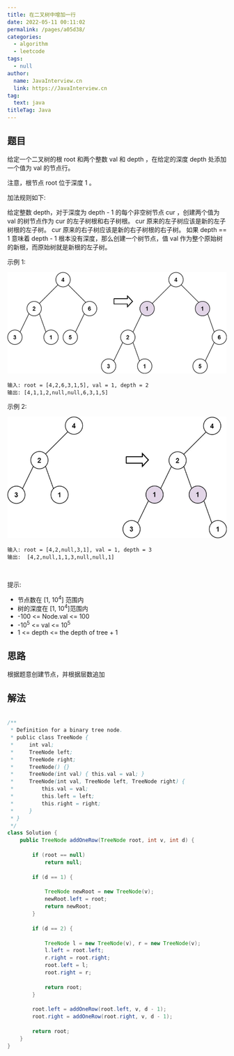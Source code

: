 ```yaml
---
title: 在二叉树中增加一行
date: 2022-05-11 00:11:02
permalink: /pages/a05d38/
categories: 
  - algorithm
  - leetcode
tags: 
  - null
author: 
  name: JavaInterview.cn
  link: https://JavaInterview.cn
tag: 
  text: java
titleTag: Java
---
```



## 题目
给定一个二叉树的根 root 和两个整数 val 和 depth ，在给定的深度 depth 处添加一个值为 val 的节点行。

注意，根节点 root 位于深度 1 。

加法规则如下:

给定整数 depth，对于深度为 depth - 1 的每个非空树节点 cur ，创建两个值为 val 的树节点作为 cur 的左子树根和右子树根。
cur 原来的左子树应该是新的左子树根的左子树。
cur 原来的右子树应该是新的右子树根的右子树。
如果 depth == 1 意味着 depth - 1 根本没有深度，那么创建一个树节点，值 val 作为整个原始树的新根，而原始树就是新根的左子树。
 

示例 1:

![](../../../media/pictures/leetcode/addrow-tree.jpeg)


    输入: root = [4,2,6,3,1,5], val = 1, depth = 2
    输出: [4,1,1,2,null,null,6,3,1,5]
示例 2:

![](../../../media/pictures/leetcode/add2-tree.jpeg)
    
    输入: root = [4,2,null,3,1], val = 1, depth = 3
    输出:  [4,2,null,1,1,3,null,null,1]
 

提示:

- 节点数在 [1, 10<sup>4</sup>] 范围内
- 树的深度在 [1, 10<sup>4</sup>]范围内
- -100 <= Node.val <= 100
- -10<sup>5</sup> <= val <= 10<sup>5</sup>
- 1 <= depth <= the depth of tree + 1


## 思路

根据题意创建节点，并根据层数追加

## 解法
```java

/**
 * Definition for a binary tree node.
 * public class TreeNode {
 *     int val;
 *     TreeNode left;
 *     TreeNode right;
 *     TreeNode() {}
 *     TreeNode(int val) { this.val = val; }
 *     TreeNode(int val, TreeNode left, TreeNode right) {
 *         this.val = val;
 *         this.left = left;
 *         this.right = right;
 *     }
 * }
 */
class Solution {
    public TreeNode addOneRow(TreeNode root, int v, int d) {
 
        if (root == null)
            return null;
            
        if (d == 1) {

            TreeNode newRoot = new TreeNode(v);
            newRoot.left = root;
            return newRoot;
        } 

        if (d == 2) {

            TreeNode l = new TreeNode(v), r = new TreeNode(v);
            l.left = root.left;
            r.right = root.right;
            root.left = l;
            root.right = r;

            return root;
        }

        root.left = addOneRow(root.left, v, d - 1);
        root.right = addOneRow(root.right, v, d - 1);

        return root;
    }
}
```